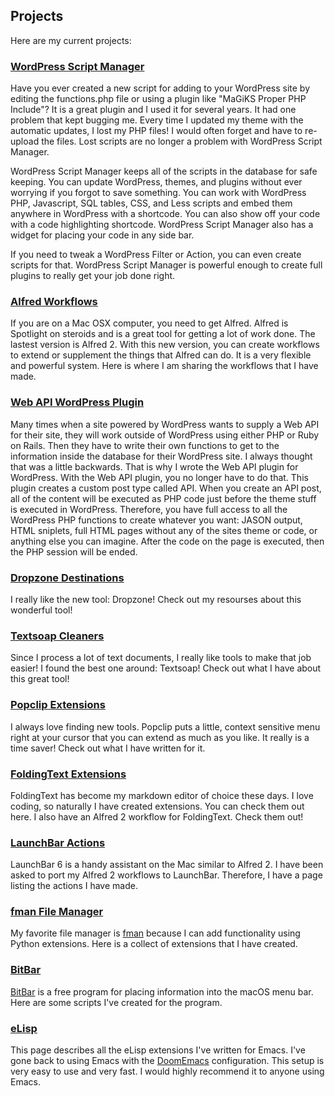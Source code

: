 
## Projects

Here are my current projects:

### [WordPress Script Manager](/#/projects/scriptmanager)

Have you ever created a new script for adding to your WordPress site by editing the functions.php file or using a plugin like "MaGiKS Proper PHP Include"? It is a great plugin and I used it for several years. It had one problem that kept bugging me. Every time I updated my theme with the automatic updates, I lost my PHP files! I would often forget and have to re-upload the files. Lost scripts are no longer a problem with WordPress Script Manager.

WordPress Script Manager keeps all of the scripts in the database for safe keeping. You can update WordPress, themes, and plugins without ever worrying if you forgot to save something. You can work with WordPress PHP, Javascript, SQL tables, CSS, and Less scripts and embed them anywhere in WordPress with a shortcode. You can also show off your code with a code highlighting shortcode. WordPress Script Manager also has a widget for placing your code in any side bar.

If you need to tweak a WordPress Filter or Action, you can even create scripts for that. WordPress Script Manager is powerful enough to create full plugins to really get your job done right.

### [Alfred Workflows](/#/projects/alfred)

If you are on a Mac OSX computer, you need to get Alfred. Alfred is Spotlight on steroids and is a great tool for getting a lot of work done. The lastest version is Alfred 2. With this new version, you can create workflows to extend or supplement the things that Alfred can do. It is a very flexible and powerful system. Here is where I am sharing the workflows that I have made.

### [Web API WordPress Plugin](/#/projects/wpwebapi)

Many times when a site powered by WordPress wants to supply a Web API for their site, they will work outside of WordPress using either PHP or Ruby on Rails. Then they have to write their own functions to get to the information inside the database for their WordPress site. I always thought that was a little backwards. That is why I wrote the Web API plugin for WordPress.
With the Web API plugin, you no longer have to do that. This plugin creates a custom post type called API. When you create an API post, all of the content will be executed as PHP code just before the theme stuff is executed in WordPress. Therefore, you have full access to all the WordPress PHP functions to create whatever you want: JASON output, HTML sniplets, full HTML pages without any of the sites theme or code, or anything else you can imagine. After the code on the page is executed, then the PHP session will be ended.

### [Dropzone Destinations](/#/projects/dropzone)

I really like the new tool: Dropzone! Check out my resourses about this wonderful tool!

### [Textsoap Cleaners](/#/projects/textsoap)

Since I process a lot of text documents, I really like tools to make that job easier! I found the best one around: Textsoap! Check out what I have about this great tool!

### [Popclip Extensions](/#/projects/popclip)

I always love finding new tools. Popclip puts a little, context sensitive menu right at your cursor that you can extend as much as you like. It really is a time saver! Check out what I have written for it.

### [FoldingText Extensions](/#/projects/foldingtext)

FoldingText has become my markdown editor of choice these days. I love coding, so naturally I have created extensions. You can check them out here. I also have an Alfred 2 workflow for FoldingText. Check them out!

### [LaunchBar Actions](/#/projects/launchbar)

LaunchBar 6 is a handy assistant on the Mac similar to Alfred 2. I have been asked to port my Alfred 2 workflows to LaunchBar. Therefore, I have a page listing the actions I have made.

### [fman File Manager](/#/projects/fman)

My favorite file manager is [fman](https://fman.io/) because I can add functionality using Python extensions. Here is a collect of extensions that I have created.

### [BitBar](/#/projects/bitbar)

[BitBar](https://getbitbar.com/) is a free program for placing information into the macOS menu bar. Here are some scripts I've created for the program.

### [eLisp](/#/projects/elisp)

This page describes all the eLisp extensions I've written for Emacs. I've gone back to using Emacs with the [DoomEmacs](https://github.com/hlissner/doom-emacs) configuration. This setup is very easy to use and very fast. I would highly recommend it to anyone using Emacs.

